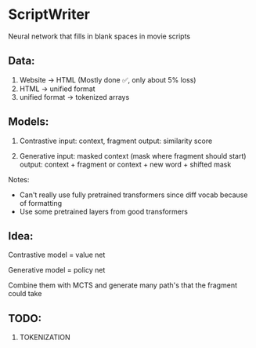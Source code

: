 # ScriptWriter
Neural network that fills in blank spaces in movie scripts

## Data:
1. Website -> HTML (Mostly done ✅, only about 5% loss)
2. HTML -> unified format
3. unified format -> tokenized arrays 

## Models:

1. Contrastive
input: context, fragment
output: similarity score

2. Generative
input: masked context (mask where fragment should start)
output: context + fragment or context + new word + shifted mask

Notes:
- Can't really use fully pretrained transformers since diff vocab because of formatting
- Use some pretrained layers from good transformers

## Idea:

Contrastive model = value net

Generative model = policy net

Combine them with MCTS and generate many path's that the fragment could take


## TODO:

1. TOKENIZATION
